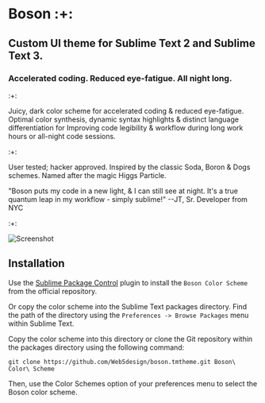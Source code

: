 # Boson :+:

## Custom UI theme for Sublime Text 2 and Sublime Text 3.
### Accelerated coding. Reduced eye-fatigue. All night long.

:+:

Juicy, dark color scheme for accelerated coding & reduced eye-fatigue.
Optimal color synthesis, dynamic syntax highlights & distinct language differentiation for
Improving code legibility & workflow during long work hours or all-night code sessions.

:+:

User tested; hacker approved. Inspired by the classic Soda, Boron & Dogs schemes. Named after the magic Higgs Particle.

"Boson puts my code in a new light, & I can still see at night. It's a true quantum leap in my workflow - simply sublime!"
--JT, Sr. Developer from NYC

:+:

![Screenshot](http://Web5design.com/web5design-sublime-boson-theme.jpg)

## Installation

Use the [Sublime Package Control](http://wbond.net/sublime_packages/package_control) plugin to install the `Boson Color Scheme` from the official repository.

Or copy the color scheme into the Sublime Text packages directory. Find the path of the directory using the `Preferences -> Browse Packages` menu within Sublime Text.

Copy the color scheme into this directory or clone the Git repository within the packages directory using the following command:

```
git clone https://github.com/Web5design/boson.tmtheme.git Boson\ Color\ Scheme
```

Then, use the Color Schemes option of your preferences menu to select the Boson color scheme.
